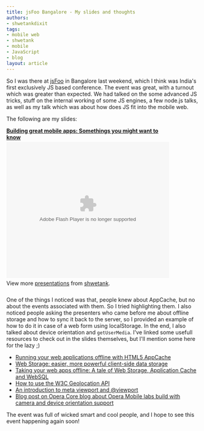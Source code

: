 ```yaml
---
title: jsFoo Bangalore - My slides and thoughts
authors:
- shwetankdixit
tags:
- mobile web
- shwetank
- mobile
- JavaScript
- blog
layout: article
---
```

<p>So I was there at <a href="http://jsfoo.hasgeek.com/" target="_blank">jsFoo</a> in Bangalore last weekend, which I think was India&#39;s first exclusively JS based conference. The event was great, with a turnout which was greater than expected. We had talked on the some advanced JS tricks, stuff on the internal working of some JS engines, a few node.js talks, as well as my talk which was about how does JS fit into the mobile web.</p>

<p>The following are my slides:</p>

<div style="width:425px" id="__ss_9553313"><strong style="display:block;margin:12px 0 4px"><a href="http://www.slideshare.net/shwetank/building-great-mobile-apps-somethings-you-might-want-to-know" title="Building great mobile apps: Somethings you might want to know">Building great mobile apps: Somethings you might want to know</a></strong><object id="__sse9553313" width="425" height="355"><param name="movie" value="http://static.slidesharecdn.com/swf/ssplayer2.swf?doc=jsfoo-111005033641-phpapp02&amp;stripped_title=building-great-mobile-apps-somethings-you-might-want-to-know&amp;userName=shwetank" /><param name="allowFullScreen" value="true" /><param name="allowScriptAccess" value="never" /><embed name="__sse9553313" src="http://static.slidesharecdn.com/swf/ssplayer2.swf?doc=jsfoo-111005033641-phpapp02&amp;stripped_title=building-great-mobile-apps-somethings-you-might-want-to-know&amp;userName=shwetank" type="application/x-shockwave-flash" allowfullscreen="true" width="425" height="355" allowscriptaccess="never" /></object><div style="padding:5px 0 12px">View more <a href="http://www.slideshare.net/">presentations</a> from <a href="http://www.slideshare.net/shwetank">shwetank</a>.</div></div>


<p>One of the things I noticed was that, people knew about AppCache, but no about the events associated with them. So I tried highlighting them. I also noticed people asking the presenters who came before me about offline storage and how to sync it back to the server, so I provided an example of how to do it in case of a web form using localStorage. In the end, I also talked about device orientation and <code>getUserMedia</code>. I&#39;ve linked some usefull resources to check out in the slides themselves, but I&#39;ll mention some here for the lazy ;)</p>

<ul class="bullets"><li><a href="http://dev.opera.com/articles/view/offline-applications-html5-appcache/">Running your web applications offline with HTML5 AppCache</a></li><li><a href="http://dev.opera.com/articles/view/web-storage/">Web Storage: easier, more powerful client-side data storage</a></li><li><a href="http://dev.opera.com/articles/view/taking-your-web-apps-offline-web-storage-appcache-websql/">Taking your web apps offline: A tale of Web Storage, Application Cache and WebSQL</a></li><li><a href="http://dev.opera.com/articles/view/how-to-use-the-w3c-geolocation-api/">How to use the W3C Geolocation API</a></li><li><a href="http://dev.opera.com/articles/view/an-introduction-to-meta-viewport-and-viewport/">An introduction to meta viewport and @viewport</a></li><li><a href="http://my.opera.com/core/blog/2011/03/23/webcam-orientation-preview">Blog post on Opera Core blog about Opera Mobile labs build with camera and device orientation support</a></li></ul>

The event was full of wicked smart and cool people, and I hope to see this event happening again soon! 
